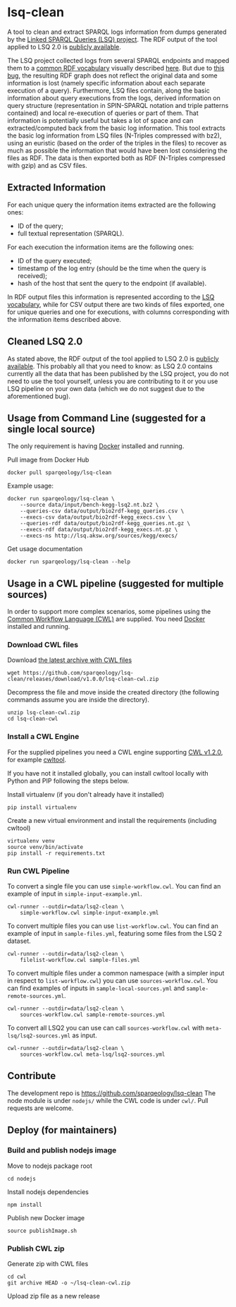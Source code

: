 # lsq-clean
A tool to clean and extract SPARQL logs information from dumps generated by the [Linked SPARQL Queries (LSQ) project](http://lsq.aksw.org/).
The RDF output of the tool applied to LSQ 2.0 is [publicly available](https://doi.org/10.6084/m9.figshare.28151342).

The LSQ project collected logs from several SPARQL endpoints and mapped them to a [common RDF vocabulary](http://lsq.aksw.org/vocab) visually described [here](http://lsq.aksw.org/v2/concepts/data-model.html).
But due to [this bug](https://github.com/AKSW/LSQ/issues/40), the resulting RDF graph does not reflect the original data and some information is lost (namely specific information about each separate execution of a query).
Furthermore, LSQ files contain, along the basic information about query executions from the logs, derived information on query structure (representation in SPIN-SPARQL notation and triple patterns contained) and local re-execution of queries or part of them.
That information is potentially useful but takes a lot of space and can extracted/computed back from the basic log information.
This tool extracts the basic log information from LSQ files (N-Triples compressed with bz2), using an euristic (based on the order of the triples in the files) to recover as much as possible the information that would have been lost considering the files as RDF. The data is then exported both as RDF (N-Triples compressed with gzip) and as CSV files.

## Extracted Information

For each unique query the information items extracted are the following ones:
- ID of the query;
- full textual representation (SPARQL).

For each execution the information items are the following ones:
- ID of the query executed;
- timestamp of the log entry (should be the time when the query is received);
- hash of the host that sent the query to the endpoint (if available).

In RDF output files this information is represented according to the [LSQ vocabulary](http://lsq.aksw.org/vocab),
while for CSV output there are two kinds of files exported, one for unique queries and one for executions,
with columns corresponding with the information items described above.

## Cleaned LSQ 2.0

As stated above, the RDF output of the tool applied to LSQ 2.0 is [publicly available](https://doi.org/10.6084/m9.figshare.28151342).
This probably all that you need to know: as LSQ 2.0 contains currently all the data that has been published by the LSQ project, you do not need to use the tool yourself, unless you are contributing to it or you use LSQ pipeline on your own data (which we do not suggest due to the aforementioned bug).

## Usage from Command Line (suggested for a single local source)
The only requirement is having [Docker](https://www.docker.com/) installed and running.

Pull image from Docker Hub

```shell
docker pull sparqeology/lsq-clean
```

Example usage:

```shell
docker run sparqeology/lsq-clean \
    --source data/input/bench-kegg-lsq2.nt.bz2 \
    --queries-csv data/output/bio2rdf-kegg_queries.csv \
    --execs-csv data/output/bio2rdf-kegg_execs.csv \
    --queries-rdf data/output/bio2rdf-kegg_queries.nt.gz \
    --execs-rdf data/output/bio2rdf-kegg_execs.nt.gz \
    --execs-ns http://lsq.aksw.org/sources/kegg/execs/
```

Get usage documentation

```shell
docker run sparqeology/lsq-clean --help
```

## Usage in a CWL pipeline (suggested for multiple sources)

In order to support more complex scenarios, some pipelines using the [Common Workflow Language (CWL)](https://www.commonwl.org/) are supplied.
You need [Docker](https://www.docker.com/) installed and running.

### Download CWL files

Download [the latest archive with CWL files](https://github.com/sparqeology/lsq-clean/releases/download/v1.0.0/lsq-clean-cwl.zip)

```shell
wget https://github.com/sparqeology/lsq-clean/releases/download/v1.0.0/lsq-clean-cwl.zip
```

Decompress the file and move inside the created directory (the following commands assume you are inside the directory).

```shell
unzip lsq-clean-cwl.zip
cd lsq-clean-cwl
```

### Install a CWL Engine

For the supplied pipelines you need a CWL engine supporting [CWL v1.2.0](https://www.commonwl.org/v1.2/), for example [cwltool](https://github.com/common-workflow-language/cwltool).

If you have not it installed globally, you can install cwltool locally with Python and PIP following the steps below.

Install virtualenv (if you don't already have it installed)

```shell
pip install virtualenv
```

Create a new virtual environment and install the requirements (including cwltool)

```shell
virtualenv venv
source venv/bin/activate
pip install -r requirements.txt
```

### Run CWL Pipeline

To convert a single file you can use `simple-workflow.cwl`. 
You can find an example of input in `simple-input-example.yml`.

```shell
cwl-runner --outdir=data/lsq2-clean \
    simple-workflow.cwl simple-input-example.yml
```

To convert multiple files you can use `list-workflow.cwl`. 
You can find an example of input in `sample-files.yml`, featuring some files from the LSQ 2 dataset.

```shell
cwl-runner --outdir=data/lsq2-clean \
    filelist-workflow.cwl sample-files.yml
```

To convert multiple files under a common namespace (with a simpler input in respect to `list-workflow.cwl`) you can use `sources-workflow.cwl`. 
You can find examples of inputs in `sample-local-sources.yml` and `sample-remote-sources.yml`.

```shell
cwl-runner --outdir=data/lsq2-clean \
    sources-workflow.cwl sample-remote-sources.yml
```

To convert all LSQ2 you can use can call `sources-workflow.cwl` with `meta-lsq/lsq2-sources.yml` as input.

```shell
cwl-runner --outdir=data/lsq2-clean \
    sources-workflow.cwl meta-lsq/lsq2-sources.yml
```

## Contribute

The development repo is https://github.com/sparqeology/lsq-clean
The node module is under `nodejs/`
while the CWL code is under `cwl/`.
Pull requests are welcome.

## Deploy (for maintainers)

### Build and publish nodejs image

Move to nodejs package root

```shell
cd nodejs
```

Install nodejs dependencies

```shell
npm install
```

Publish new Docker image

```shell
source publishImage.sh
```

### Publish CWL zip

Generate zip with CWL files

```shell
cd cwl
git archive HEAD -o ~/lsq-clean-cwl.zip
```

Upload zip file as a new release
